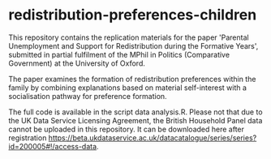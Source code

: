 # redistribution-preferences-children

This repository contains the replication materials for the paper 'Parental Unemployment and Support for Redistribution during the Formative Years', submitted in partial fulfilment of the MPhil in Politics (Comparative Government) at the University of Oxford.

The paper examines the formation of redistribution preferences within the family by combining explanations based on material self-interest with a socialisation pathway for preference formation. 

The full code is available in the script data analysis.R. Please not that due to the UK Data Service Licensing Agreement, the British Household Panel data cannot be uploaded in this repository. It can be downloaded here after registration https://beta.ukdataservice.ac.uk/datacatalogue/series/series?id=200005#!/access-data. 
